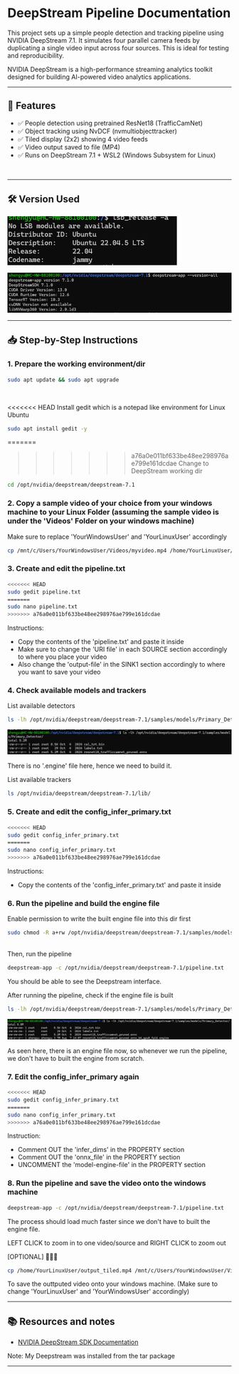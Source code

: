 # DeepStream Pipeline Documentation

This project sets up a simple people detection and tracking pipeline using NVIDIA DeepStream 7.1. It simulates four parallel camera feeds by duplicating a single video input across four sources. This is ideal for testing and reproducibility.<br>

NVIDIA DeepStream is a high-performance streaming analytics toolkit designed for building AI-powered video analytics applications.

---

## 🧩 Features

- ✅ People detection using pretrained ResNet18 (TrafficCamNet)
- ✅ Object tracking using NvDCF (nvmultiobjecttracker)
- ✅ Tiled display (2x2) showing 4 video feeds
- ✅ Video output saved to file (MP4)
- ✅ Runs on DeepStream 7.1 + WSL2 (Windows Subsystem for Linux)
<br>

---

## 🛠️ Version Used 

![Ubuntu Version](Images/ubuntu_version.png)

![Versions](Images/versions.png)
<br>

---

## 📥 Step-by-Step Instructions


### 1. Prepare the working environment/dir

```bash
sudo apt update && sudo apt upgrade
```
<br>

<<<<<<< HEAD
Install gedit which is a notepad like environment for Linux Ubuntu

```bash
sudo apt install gedit -y
```

=======
>>>>>>> a76a0e011bf633be48ee298976ae799e161dcdae
Change to DeepStream working dir 


```bash
cd /opt/nvidia/deepstream/deepstream-7.1 
```

### 2. Copy a sample video of your choice from your windows machine to your Linux Folder (assuming the sample video is under the 'Videos' Folder on your windows machine)

Make sure to replace 'YourWindowsUser' and 'YourLinuxUser' accordingly

```bash
cp /mnt/c/Users/YourWindowsUser/Videos/myvideo.mp4 /home/YourLinuxUser/myvideo.mp4
```

### 3. Create and edit the pipeline.txt 

```bash
<<<<<<< HEAD
sudo gedit pipeline.txt 
=======
sudo nano pipeline.txt 
>>>>>>> a76a0e011bf633be48ee298976ae799e161dcdae
```

Instructions:
- Copy the contents of the 'pipeline.txt' and paste it inside
- Make sure to change the 'URI file' in each SOURCE section accordingly to where you place your video 
- Also change the 'output-file' in the SINK1 section accordingly to where you want to save your video

### 4. Check available models and trackers 

List available detectors

```bash
ls -lh /opt/nvidia/deepstream/deepstream-7.1/samples/models/Primary_Detector/
```

![Available Models](Images/without_engine.png)

There is no '.engine' file here, hence we need to build it.<br>

List available trackers

```bash
ls /opt/nvidia/deepstream/deepstream-7.1/lib/ 
```

### 5. Create and edit the config_infer_primary.txt

```bash
<<<<<<< HEAD
sudo gedit config_infer_primary.txt 
=======
sudo nano config_infer_primary.txt 
>>>>>>> a76a0e011bf633be48ee298976ae799e161dcdae
```

Instructions:
- Copy the contents of the 'config_infer_primary.txt' and paste it inside

### 6. Run the pipeline and build the engine file

Enable permission to write the built engine file into this dir first

```bash
sudo chmod -R a+rw /opt/nvidia/deepstream/deepstream-7.1/samples/models/Primary_Detector
```
<br>
Then, run the pipeline

```bash
deepstream-app -c /opt/nvidia/deepstream/deepstream-7.1/pipeline.txt
```

You should be able to see the Deepstream interface. <br>

After running the pipeline, check if the engine file is built

```bash
ls -lh /opt/nvidia/deepstream/deepstream-7.1/samples/models/Primary_Detector/
```

![Avilable Models](Images/with_engine.png)
<br>

As seen here, there is an engine file now, so whenever we run the pipeline, we don't have to built the engine from scratch.

### 7. Edit the config_infer_primary again

```bash
<<<<<<< HEAD
sudo gedit config_infer_primary.txt
=======
sudo nano config_infer_primary.txt
>>>>>>> a76a0e011bf633be48ee298976ae799e161dcdae
```

Instruction:
- Comment OUT the 'infer_dims' in the PROPERTY section
- Comment OUT the 'onnx_file' in the PROPERTY section
- UNCOMMENT the 'model-engine-file' in the PROPERTY section

### 8. Run the pipeline and save the video onto the  windows machine

```bash
deepstream-app -c /opt/nvidia/deepstream/deepstream-7.1/pipeline.txt
```

The process should load much faster since we don't have to built the engine file.<br>

LEFT CLICK to zoom in to one video/source and RIGHT CLICK to zoom out<br>

[OPTIONAL]
🔻🔻🔻

```bash
cp /home/YourLinuxUser/output_tiled.mp4 /mnt/c/Users/YourWindowsUser/Videos/output.mp4
```

To save the outtputed video onto your windows machine. (Make sure to change 'YourLinuxUser' and 'YourWindowsUser' accordingly) <br>

---

## 📚 Resources and notes

- [NVIDIA DeepStream SDK Documentation](https://docs.nvidia.com/metropolis/deepstream/dev-guide/index.html)

Note:
My Deepstream was installed from the tar package

---
